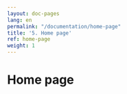 ```yaml
---
layout: doc-pages
lang: en
permalink: "/documentation/home-page"
title: '5. Home page'
ref: home-page
weight: 1
---
```


# Home page
